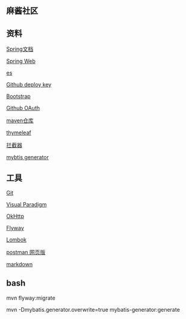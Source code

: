 ## 麻酱社区

## 资料
[Spring文档](https://spring.io/guides)

[Spring Web](https://spring.io/guides/gs/serving-web-content/)

[es](https://elasticsearch.cn/)

[Github deploy key](https://developer.github.com/v3/guides/managing-deploy-keys/#deploy-keys)

[Bootstrap](https://v3.bootcss.com//getting-started/)

[Github OAuth](https://developer.github.com/apps/building-oauth-apps/creating-an-oauth-app/)

[maven仓库](https://mvnrepository.com/)

[thymeleaf](https://www.thymeleaf.org/doc/tutorials/3.0/usingthymeleaf.html#using-theach)

[拦截器](https://docs.spring.io/spring/docs/5.0.3.RELEASE/spring-framework-reference/web.html#mvc-config-interceptors)

[mybtis generator](http://mybatis.org/generator/)

## 工具
[Git](https://git-scm.com/download)

[Visual Paradigm](https://www.visual-paradigm.com/cn/)

[OkHttp](https://square.github.io/okhttp/)

[Flyway](https://flywaydb.org/)

[Lombok](https://projectlombok.org/setup/maven)

[postman 网页版](chrome-extension://coohjcphdfgbiolnekdpbcijmhambjff/index.html)

[markdown](https://pandao.github.io/editor.md/)

## bash
mvn flyway:migrate

mvn -Dmybatis.generator.overwrite=true mybatis-generator:generate
